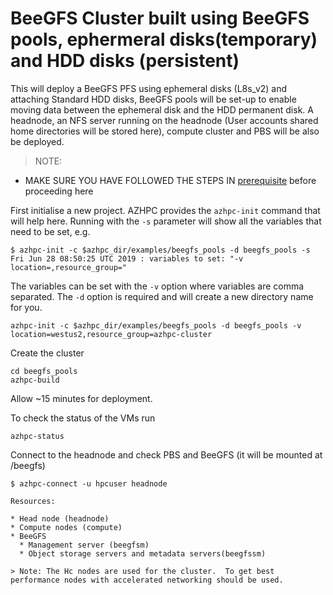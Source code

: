 # BeeGFS Cluster built using BeeGFS pools, ephermeral disks(temporary)  and HDD disks (persistent)

This will deploy a BeeGFS PFS using ephemeral disks (L8s_v2) and attaching Standard HDD disks, BeeGFS pools will be set-up to enable moving data between the ephemeral disk and the HDD permanent disk. A headnode, an NFS server running on the headnode (User accounts shared home directories will be stored here), compute cluster and PBS will be also be deployed.

>NOTE:
- MAKE SURE YOU HAVE FOLLOWED THE STEPS IN [prerequisite](../../tutorials/prerequisites.md) before proceeding here

First initialise a new project.  AZHPC provides the `azhpc-init` command that will help here.  Running with the `-s` parameter will show all the variables that need to be set, e.g.

```
$ azhpc-init -c $azhpc_dir/examples/beegfs_pools -d beegfs_pools -s
Fri Jun 28 08:50:25 UTC 2019 : variables to set: "-v location=,resource_group="
```

The variables can be set with the `-v` option where variables are comma separated.  The `-d` option is required and will create a new directory name for you.

```
azhpc-init -c $azhpc_dir/examples/beegfs_pools -d beegfs_pools -v location=westus2,resource_group=azhpc-cluster
```

Create the cluster

```
cd beegfs_pools
azhpc-build
```

Allow ~15 minutes for deployment.

To check the status of the VMs run
```
azhpc-status
```
Connect to the headnode and check PBS and BeeGFS (it will be mounted at /beegfs)

```
$ azhpc-connect -u hpcuser headnode

Resources:

* Head node (headnode)
* Compute nodes (compute)
* BeeGFS
  * Management server (beegfsm)
  * Object storage servers and metadata servers(beegfssm)

> Note: The Hc nodes are used for the cluster.  To get best performance nodes with accelerated networking should be used.
